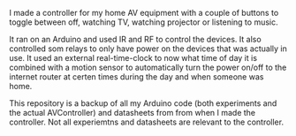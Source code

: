 I made a controller for my home AV equipment with a couple of buttons to toggle between off, watching TV, watching projector or listening to music.

It ran on an Arduino and used IR and RF to control the devices.
It also controlled som relays to only have power on the devices that was actually in use.
It used an external real-time-clock to now what time of day it is combined with a motion sensor to automatically turn the power on/off to the internet router at certen times during the day and when someone was home.

This repository is a backup of all my Arduino code (both experiments and the actual AVController) and datasheets from from when I made the controller.
Not all experiemtns and datasheets are relevant to the controller.